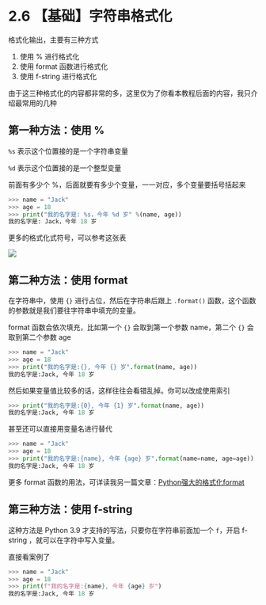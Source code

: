 # 2.6 【基础】字符串格式化

格式化输出，主要有三种方式

1. 使用 % 进行格式化
2. 使用 format 函数进行格式化
3. 使用 f-string 进行格式化

由于这三种格式化的内容都非常的多，这里仅为了你看本教程后面的内容，我只介绍最常用的几种



## 第一种方法：使用 % 

`%s` 表示这个位置接的是一个字符串变量

`%d` 表示这个位置接的是一个整型变量

前面有多少个 %，后面就要有多少个变量，一一对应，多个变量要括号括起来

```python
>>> name = "Jack"
>>> age = 18
>>> print("我的名字是: %s，今年 %d 岁" %(name, age))
我的名字是: Jack，今年 18 岁
```

更多的格式化式符号，可以参考这张表

![](http://image.iswbm.com/20201209211318.png)



## 第二种方法：使用 format

在字符串中，使用 `{}` 进行占位，然后在字符串后跟上 `.format()` 函数，这个函数的参数就是我们要往字符串中填充的变量。

format 函数会依次填充，比如第一个 `{}` 会取到第一个参数 name，第二个  `{}` 会取到第二个参数 age

```python
>>> name = "Jack"
>>> age = 18
>>> print("我的名字是:{}, 今年 {} 岁".format(name, age))
我的名字是:Jack, 今年 18 岁
```

然后如果变量值比较多的话，这样往往会看错乱掉。你可以改成使用索引

```python
>>> print("我的名字是:{0}, 今年 {1} 岁".format(name, age))
我的名字是:Jack, 今年 18 岁
```

甚至还可以直接用变量名进行替代

```python
>>> name = "Jack"
>>> age = 18
>>> print("我的名字是:{name}, 今年 {age} 岁".format(name=name, age=age))
我的名字是:Jack, 今年 18 岁
```

更多 format 函数的用法，可详读我另一篇文章：[Python强大的格式化format](https://www.cnblogs.com/wongbingming/p/6848701.html)

## 第三种方法：使用 f-string 

这种方法是 Python 3.9 才支持的写法，只要你在字符串前面加一个 `f`，开启 f-string ，就可以在字符中写入变量。

直接看案例了

```python
>>> name = "Jack"
>>> age = 18
>>> print(f"我的名字是:{name}, 今年 {age} 岁")
我的名字是:Jack, 今年 18 岁
```

